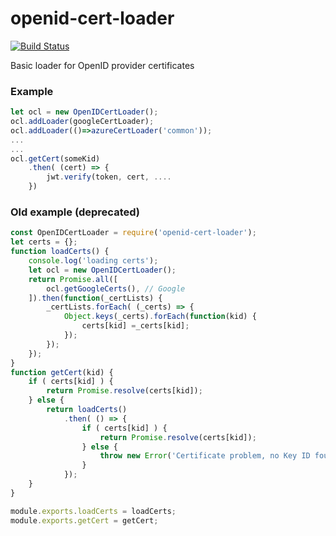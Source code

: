 # openid-cert-loader
[![Build Status](https://travis-ci.org/mharj/openid-cert-loader.svg?branch=master)](https://travis-ci.org/mharj/openid-cert-loader)

Basic loader for OpenID provider certificates

### Example
```javascript
let ocl = new OpenIDCertLoader();
ocl.addLoader(googleCertLoader);
ocl.addLoader(()=>azureCertLoader('common'));
...
...
ocl.getCert(someKid)
	.then( (cert) => {
		jwt.verify(token, cert, ....
	})

```
### Old example (deprecated)
```javascript
const OpenIDCertLoader = require('openid-cert-loader');
let certs = {};
function loadCerts() {
	console.log('loading certs');
	let ocl = new OpenIDCertLoader();
	return Promise.all([
		ocl.getGoogleCerts(), // Google
	]).then(function(_certLists) {
		_certLists.forEach( (_certs) => {
			Object.keys(_certs).forEach(function(kid) {
				certs[kid] =_certs[kid];
			});
		});
	});
}
function getCert(kid) {
	if ( certs[kid] ) {
		return Promise.resolve(certs[kid]);
	} else {
		return loadCerts()
			.then( () => {
				if ( certs[kid] ) {
					return Promise.resolve(certs[kid]);
				} else {
					throw new Error('Certificate problem, no Key ID found');
				}
			});
	}
}

module.exports.loadCerts = loadCerts;
module.exports.getCert = getCert;
```
